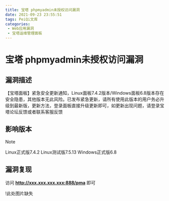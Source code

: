 ```yaml
---
title: 宝塔 phpmyadmin未授权访问漏洞
date: 2021-09-23 23:55:51
tags: PeiQi文库
categories:
 - Web应用漏洞
 - 宝塔运维管理面板
---
```


# 宝塔 phpmyadmin未授权访问漏洞

## 漏洞描述

【宝塔面板】紧急安全更新通知，Linux面板7.4.2版本/Windows面板6.8版本存在安全隐患，其他版本无此风险。已发布紧急更新，请所有使用此版本的用户务必升级到最新版，更新方法，登录面板直接升级更新即可，如更新出现问题，请登录宝塔论坛反馈或者联系客服反馈

## 影响版本

> [!NOTE]
>
> Linux正式版7.4.2
> Linux测试版7.5.13
> Windows正式版6.8

## 漏洞复现

访问 **http://xxx.xxx.xxx.xxx:888/pma** 即可

!此处图片缺失[](./image/bt-1.png)
